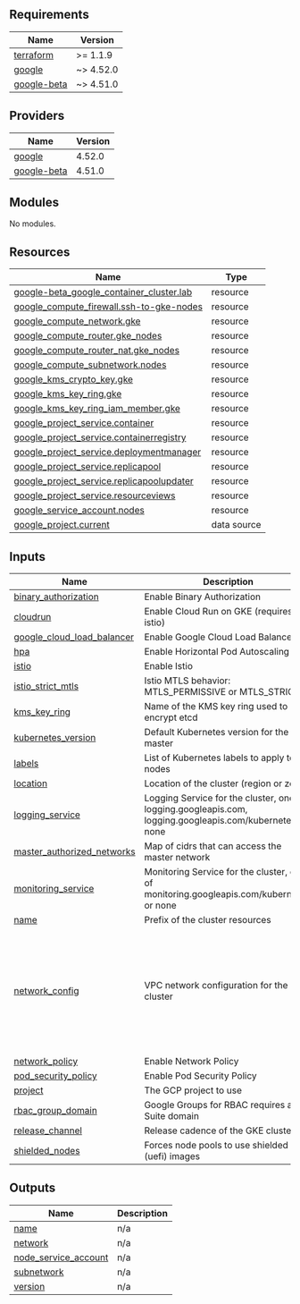 <!-- BEGIN_TF_DOCS -->
## Requirements

| Name | Version |
|------|---------|
| <a name="requirement_terraform"></a> [terraform](#requirement\_terraform) | >= 1.1.9 |
| <a name="requirement_google"></a> [google](#requirement\_google) | ~> 4.52.0 |
| <a name="requirement_google-beta"></a> [google-beta](#requirement\_google-beta) | ~> 4.51.0 |

## Providers

| Name | Version |
|------|---------|
| <a name="provider_google"></a> [google](#provider\_google) | 4.52.0 |
| <a name="provider_google-beta"></a> [google-beta](#provider\_google-beta) | 4.51.0 |

## Modules

No modules.

## Resources

| Name | Type |
|------|------|
| [google-beta_google_container_cluster.lab](https://registry.terraform.io/providers/hashicorp/google-beta/latest/docs/resources/google_container_cluster) | resource |
| [google_compute_firewall.ssh-to-gke-nodes](https://registry.terraform.io/providers/hashicorp/google/latest/docs/resources/compute_firewall) | resource |
| [google_compute_network.gke](https://registry.terraform.io/providers/hashicorp/google/latest/docs/resources/compute_network) | resource |
| [google_compute_router.gke_nodes](https://registry.terraform.io/providers/hashicorp/google/latest/docs/resources/compute_router) | resource |
| [google_compute_router_nat.gke_nodes](https://registry.terraform.io/providers/hashicorp/google/latest/docs/resources/compute_router_nat) | resource |
| [google_compute_subnetwork.nodes](https://registry.terraform.io/providers/hashicorp/google/latest/docs/resources/compute_subnetwork) | resource |
| [google_kms_crypto_key.gke](https://registry.terraform.io/providers/hashicorp/google/latest/docs/resources/kms_crypto_key) | resource |
| [google_kms_key_ring.gke](https://registry.terraform.io/providers/hashicorp/google/latest/docs/resources/kms_key_ring) | resource |
| [google_kms_key_ring_iam_member.gke](https://registry.terraform.io/providers/hashicorp/google/latest/docs/resources/kms_key_ring_iam_member) | resource |
| [google_project_service.container](https://registry.terraform.io/providers/hashicorp/google/latest/docs/resources/project_service) | resource |
| [google_project_service.containerregistry](https://registry.terraform.io/providers/hashicorp/google/latest/docs/resources/project_service) | resource |
| [google_project_service.deploymentmanager](https://registry.terraform.io/providers/hashicorp/google/latest/docs/resources/project_service) | resource |
| [google_project_service.replicapool](https://registry.terraform.io/providers/hashicorp/google/latest/docs/resources/project_service) | resource |
| [google_project_service.replicapoolupdater](https://registry.terraform.io/providers/hashicorp/google/latest/docs/resources/project_service) | resource |
| [google_project_service.resourceviews](https://registry.terraform.io/providers/hashicorp/google/latest/docs/resources/project_service) | resource |
| [google_service_account.nodes](https://registry.terraform.io/providers/hashicorp/google/latest/docs/resources/service_account) | resource |
| [google_project.current](https://registry.terraform.io/providers/hashicorp/google/latest/docs/data-sources/project) | data source |

## Inputs

| Name | Description | Type | Default | Required |
|------|-------------|------|---------|:--------:|
| <a name="input_binary_authorization"></a> [binary\_authorization](#input\_binary\_authorization) | Enable Binary Authorization | `bool` | `true` | no |
| <a name="input_cloudrun"></a> [cloudrun](#input\_cloudrun) | Enable Cloud Run on GKE (requires istio) | `bool` | `false` | no |
| <a name="input_google_cloud_load_balancer"></a> [google\_cloud\_load\_balancer](#input\_google\_cloud\_load\_balancer) | Enable Google Cloud Load Balancer | `bool` | `false` | no |
| <a name="input_hpa"></a> [hpa](#input\_hpa) | Enable Horizontal Pod Autoscaling | `bool` | `false` | no |
| <a name="input_istio"></a> [istio](#input\_istio) | Enable Istio | `bool` | `false` | no |
| <a name="input_istio_strict_mtls"></a> [istio\_strict\_mtls](#input\_istio\_strict\_mtls) | Istio MTLS behavior: MTLS\_PERMISSIVE or MTLS\_STRICT | `string` | `"MTLS_STRICT"` | no |
| <a name="input_kms_key_ring"></a> [kms\_key\_ring](#input\_kms\_key\_ring) | Name of the KMS key ring used to encrypt etcd | `string` | `null` | no |
| <a name="input_kubernetes_version"></a> [kubernetes\_version](#input\_kubernetes\_version) | Default Kubernetes version for the master | `string` | `"1.11.6-gke.6"` | no |
| <a name="input_labels"></a> [labels](#input\_labels) | List of Kubernetes labels to apply to the nodes | `map` | `{}` | no |
| <a name="input_location"></a> [location](#input\_location) | Location of the cluster (region or zone) | `string` | n/a | yes |
| <a name="input_logging_service"></a> [logging\_service](#input\_logging\_service) | Logging Service for the cluster, one of logging.googleapis.com, logging.googleapis.com/kubernetes, or none | `string` | `"logging.googleapis.com/kubernetes"` | no |
| <a name="input_master_authorized_networks"></a> [master\_authorized\_networks](#input\_master\_authorized\_networks) | Map of cidrs that can access the master network | `map` | `{}` | no |
| <a name="input_monitoring_service"></a> [monitoring\_service](#input\_monitoring\_service) | Monitoring Service for the cluster, one of monitoring.googleapis.com/kubernetes, or none | `string` | `"monitoring.googleapis.com/kubernetes"` | no |
| <a name="input_name"></a> [name](#input\_name) | Prefix of the cluster resources | `string` | `"lab"` | no |
| <a name="input_network_config"></a> [network\_config](#input\_network\_config) | VPC network configuration for the cluster | `map` | <pre>{<br>  "enable_natgw": false,<br>  "enable_ssh": false,<br>  "master_cidr": "10.20.30.0/28",<br>  "node_cidr": "10.0.0.0/24",<br>  "pod_cidr": "10.2.0.0/24",<br>  "private_master": true,<br>  "private_nodes": true,<br>  "service_cidr": "10.1.0.0/24"<br>}</pre> | no |
| <a name="input_network_policy"></a> [network\_policy](#input\_network\_policy) | Enable Network Policy | `bool` | `true` | no |
| <a name="input_pod_security_policy"></a> [pod\_security\_policy](#input\_pod\_security\_policy) | Enable Pod Security Policy | `bool` | `true` | no |
| <a name="input_project"></a> [project](#input\_project) | The GCP project to use | `string` | n/a | yes |
| <a name="input_rbac_group_domain"></a> [rbac\_group\_domain](#input\_rbac\_group\_domain) | Google Groups for RBAC requires a G Suite domain | `string` | `"pulsifer.ca"` | no |
| <a name="input_release_channel"></a> [release\_channel](#input\_release\_channel) | Release cadence of the GKE cluster | `string` | `"RAPID"` | no |
| <a name="input_shielded_nodes"></a> [shielded\_nodes](#input\_shielded\_nodes) | Forces node pools to use shielded (uefi) images | `bool` | `true` | no |

## Outputs

| Name | Description |
|------|-------------|
| <a name="output_name"></a> [name](#output\_name) | n/a |
| <a name="output_network"></a> [network](#output\_network) | n/a |
| <a name="output_node_service_account"></a> [node\_service\_account](#output\_node\_service\_account) | n/a |
| <a name="output_subnetwork"></a> [subnetwork](#output\_subnetwork) | n/a |
| <a name="output_version"></a> [version](#output\_version) | n/a |
<!-- END_TF_DOCS -->